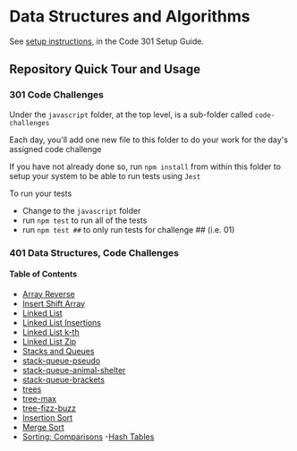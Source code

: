 # Data Structures and Algorithms

See [setup instructions](https://codefellows.github.io/setup-guide/code-301/3-code-challenges), in the Code 301 Setup Guide.

## Repository Quick Tour and Usage

### 301 Code Challenges

Under the `javascript` folder, at the top level, is a sub-folder called `code-challenges`

Each day, you'll add one new file to this folder to do your work for the day's assigned code challenge

If you have not already done so, run `npm install` from within this folder to setup your system to be able to run tests using `Jest`

To run your tests

- Change to the `javascript` folder
- run `npm test` to run all of the tests
- run `npm test ##` to only run tests for challenge ## (i.e. 01)

### 401 Data Structures, Code Challenges

#### Table of Contents

- [Array Reverse](/javascript/arrayReverse/README.md)
- [Insert Shift Array](/javascript/insertShiftArray/README.md)
- [Linked List](/javascript/linked-list/README.md)
- [Linked List Insertions](/javascript/linkedList_Insertions/README.md)
- [Linked List k-th](/javascript//linked-list-kth/README.md)
- [Linked List Zip](/javascript/linkedList_Zip/README.md)
- [Stacks and Queues](/javascript/stack-and-queue/README.md)
- [stack-queue-pseudo](/javascript/stack-queue-pseudo/README.md)
- [stack-queue-animal-shelter](/javascript/stack-queue-animal-shelter/README.md)
- [stack-queue-brackets](/javascript/stack-queue-brackets/README.md)
- [trees](/javascript/trees/README.md)
- [tree-max](/javascript/tree-max/README.md)
- [tree-fizz-buzz](/javascript/tree-fizz-buzz/README.md)
- [Insertion Sort](/javascript/sorting/insertion/README.md)
- [Merge Sort](/javascript/sorting/merge/)
- [Sorting: Comparisons](/javascript/sorting/comparisons/sort.js)
-[Hash Tables](/javascript/hashTable/README.md)
